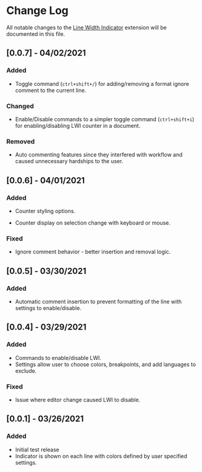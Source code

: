 # Change Log

All notable changes to the [Line Width Indicator](https://github.com/lbragile/Line-Width-Indicator) extension will be documented in this file.

<!-- Check [Keep a Changelog](http://keepachangelog.com/) for recommendations on how to structure this file. -->

## [0.0.7] - 04/02/2021

### Added

- Toggle command (`ctrl+shift+/`) for adding/removing a format ignore comment to the current line.

### Changed

- Enable/Disable commands to a simpler toggle command (`ctrl+shift+i`) for enabling/disabling LWI counter in a document.

### Removed

- Auto commenting features since they interfered with workflow and caused unnecessary hardships to the user.

## [0.0.6] - 04/01/2021

### Added

- Counter styling options.

- Counter display on selection change with keyboard or mouse.

### Fixed

- Ignore comment behavior - better insertion and removal logic.

## [0.0.5] - 03/30/2021

### Added

- Automatic comment insertion to prevent formatting of the line with settings to enable/disable.

## [0.0.4] - 03/29/2021

### Added

- Commands to enable/disable LWI.
- Settings allow user to choose colors, breakpoints, and add languages to exclude.

### Fixed

- Issue where editor change caused LWI to disable.

## [0.0.1] - 03/26/2021

### Added

- Initial test release
- Indicator is shown on each line with colors defined by user specified settings.

<!-- Added, Fixed, Changed, Removed -->
